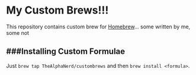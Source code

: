 # My Custom Brews!!!
This repository contains custom brew for [Homebrew](https://github.com/mxcl/homebrew)... some written by me, some not

###Installing Custom Formulae
--------------------------------
Just `brew tap TheAlphaNerd/custombrews` and then `brew install <formula>`.